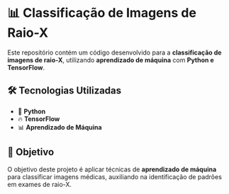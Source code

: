 # 📊 Classificação de Imagens de Raio-X  

Este repositório contém um código desenvolvido para a **classificação de imagens de raio-X**, utilizando **aprendizado de máquina** com **Python e TensorFlow**.  

## 🛠 Tecnologias Utilizadas  
- 🐍 **Python**  
- 🔥 **TensorFlow**  
- 📊 **Aprendizado de Máquina**  

## 📌 Objetivo  
O objetivo deste projeto é aplicar técnicas de **aprendizado de máquina** para classificar imagens médicas, auxiliando na identificação de padrões em exames de raio-X.  
